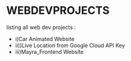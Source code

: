 # WEBDEVPROJECTS
listing all web dev projects :

- i)Car Animated Website
- ii))Live Location from Google Cloud API Key
- iii)Mayra_Frontend Website
